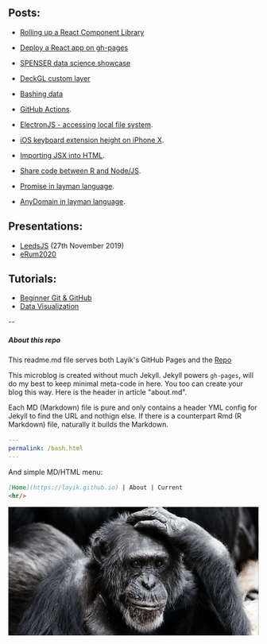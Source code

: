 Posts:
- 
* [Rolling up a React Component Library](https://layik.github.io/rollup)

* [Deploy a React app on gh-pages](https://layik.github.io/ghpages)

* [SPENSER data science showcase](https://layik.github.io/spenser)

* [DeckGL custom layer](https://layik.github.io/decklayer)

* [Bashing data](https://layik.github.io/bash)

* [GitHub Actions](https://layik.github.io/ghactions).

* [ElectronJS - accessing local file system](https://layik.github.io/electronjsfiles).
* [iOS keyboard extension height on iPhone X](https://layik.github.io/iOSkb).
* [Importing JSX into HTML](https://layik.github.io/htmljsx).
* [Share code between R and Node/JS](https://layik.github.io/sharedjs).
* [Promise in layman language](https://layik.github.io/jspromise).
* [AnyDomain in layman language](https://layik.github.io/anydomain).


Presentations:
-
* [LeedsJS](https://layik.github.io/presentations/leedsjs/slides.html) (27th November 2019)
* [eRum2020](https://layik.github.io/presentations/eRum2020/slides.html)

Tutorials:
-
* [Beginner Git & GitHub](https://layik.github.io/tutorials/lida-rr/git-github)
* [Data Visualization](https://layik.github.io/tutorials/datavis)

--
##### About this repo
This readme.md file serves both Layik's GitHub Pages and the [Repo](https://github.com/layik/layik.github.io)


This microblog is created without much Jekyll. Jekyll powers `gh-pages`, will do my best to keep minimal meta-code in here. You too can create your blog this way. Here is the header in article "about.md". 

Each MD (Markdown) file is pure and only contains a header YML config for Jekyll to find the URL and nothign else. If there is a counterpart Rmd (R Markdown) file, naturally it builds the Markdown.

```yml
---
permalink: /bash.html
---
```
And simple MD/HTML menu:

```md
[Home](https://layik.github.io) | About | Current
<hr/>
```

![Image from PixaBay](/images/pixabay.png)
